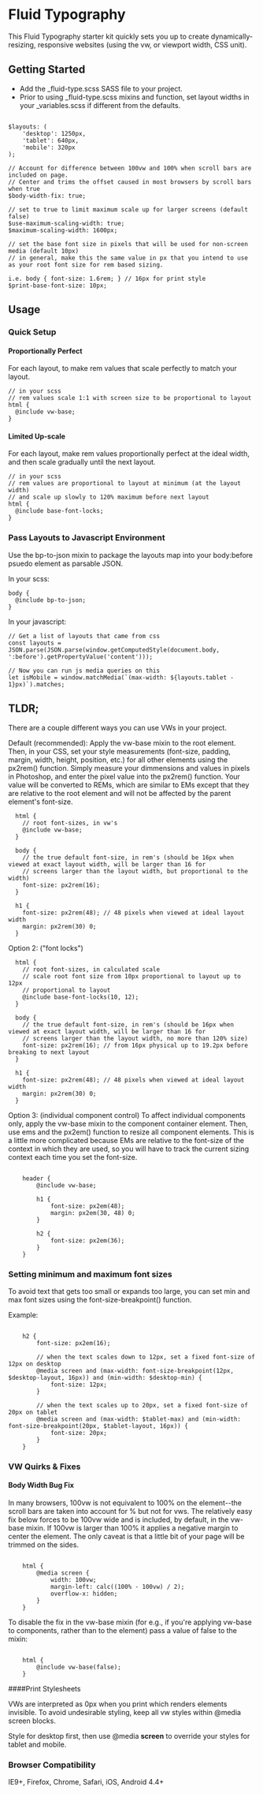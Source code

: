 # Fluid Typography

This Fluid Typography starter kit quickly sets you up to create dynamically-resizing, responsive websites (using the vw, or viewport width, CSS unit).

## Getting Started

* Add the _fluid-type.scss SASS file to your project.
* Prior to using _fluid-type.scss mixins and function, set layout widths in your _variables.scss if different from the defaults.

````

$layouts: (
    'desktop': 1250px,
    'tablet': 640px,
    'mobile': 320px
);

// Account for difference between 100vw and 100% when scroll bars are included on page.
// Center and trims the offset caused in most browsers by scroll bars when true
$body-width-fix: true;

// set to true to limit maximum scale up for larger screens (default false)
$use-maximum-scaling-width: true;
$maximum-scaling-width: 1600px;

// set the base font size in pixels that will be used for non-screen media (default 10px)
// in general, make this the same value in px that you intend to use as your root font size for rem based sizing.

i.e. body { font-size: 1.6rem; } // 16px for print style
$print-base-font-size: 10px;
````

## Usage

### Quick Setup

#### Proportionally Perfect

For each layout, to make rem values that scale perfectly to match your layout.

```
// in your scss
// rem values scale 1:1 with screen size to be proportional to layout
html {
  @include vw-base;
}
```

#### Limited Up-scale

For each layout, make rem values proportionally perfect at the ideal width, and then
scale gradually until the next layout.

```
// in your scss
// rem values are proportional to layout at minimum (at the layout width)
// and scale up slowly to 120% maximum before next layout
html {
  @include base-font-locks;
}
```

### Pass Layouts to Javascript Environment

Use the bp-to-json mixin to package the layouts map into your body:before psuedo element as parsable JSON.

In your scss:

```
body {
  @include bp-to-json;
}
```

In your javascript:

```
// Get a list of layouts that came from css
const layouts = JSON.parse(JSON.parse(window.getComputedStyle(document.body, ':before').getPropertyValue('content')));

// Now you can run js media queries on this
let isMobile = window.matchMedia(`(max-width: ${layouts.tablet - 1}px)`).matches;
```

## TLDR;

There are a couple different ways you can use VWs in your project.

Default (recommended): Apply the vw-base mixin to the root <html> element. Then, in your CSS, set your style measurements (font-size, padding, margin, width, height, position, etc.) for all other elements using the px2rem() function. Simply measure your dimmensions and values in pixels in Photoshop, and enter the pixel value into the px2rem() function. Your value will be converted to REMs, which are similar to EMs except that they are relative to the root element and will not be affected by the parent element's font-size.

````
  html {
    // root font-sizes, in vw's
    @include vw-base;
  }

  body {
    // the true default font-size, in rem's (should be 16px when viewed at exact layout width, will be larger than 16 for
    // screens larger than the layout width, but proportional to the width)
    font-size: px2rem(16);
  }

  h1 {
    font-size: px2rem(48); // 48 pixels when viewed at ideal layout width
    margin: px2rem(30) 0;
  }

````

Option 2: ("font locks")

````
  html {
    // root font-sizes, in calculated scale
    // scale root font size from 10px proportional to layout up to 12px
    // proportional to layout
    @include base-font-locks(10, 12);
  }

  body {
    // the true default font-size, in rem's (should be 16px when viewed at exact layout width, will be larger than 16 for
    // screens larger than the layout width, no more than 120% size)
    font-size: px2rem(16); // from 16px physical up to 19.2px before breaking to next layout
  }

  h1 {
    font-size: px2rem(48); // 48 pixels when viewed at ideal layout width
    margin: px2rem(30) 0;
  }

````

Option 3: (individual component control) To affect individual components only, apply the vw-base mixin to the component container element. Then, use ems and the px2em() function to resize all component elements. This is a little more complicated because EMs are relative to the font-size of the context in which they are used, so you will have to track the current sizing context each time you set the font-size.

````

	header {
		@include vw-base;

		h1 {
			font-size: px2em(48);
			margin: px2em(30, 48) 0;
		}

		h2 {
			font-size: px2em(36);
		}
	}

````

### Setting minimum and maximum font sizes

To avoid text that gets too small or expands too large, you can set min and max font sizes using the font-size-breakpoint() function.

Example:

````

	h2 {
		font-size: px2em(16);

		// when the text scales down to 12px, set a fixed font-size of 12px on desktop
		@media screen and (max-width: font-size-breakpoint(12px, $desktop-layout, 16px)) and (min-width: $desktop-min) {
			font-size: 12px;
		}

		// when the text scales up to 20px, set a fixed font-size of 20px on tablet
		@media screen and (max-width: $tablet-max) and (min-width: font-size-breakpoint(20px, $tablet-layout, 16px)) {
			font-size: 20px;
		}
	}

````

### VW Quirks & Fixes

#### Body Width Bug Fix

In many browsers, 100vw is not equivalent to 100% on the <html> element--the scroll bars are taken into account for % but not for vws. The relatively easy fix below forces <html> to be 100vw wide and is included, by default, in the vw-base mixin. If 100vw is larger than 100% it applies a negative margin to center the <html> element. The only caveat is that a little bit of your page will be trimmed on the sides.

````

	html {
		@media screen {
			width: 100vw;
			margin-left: calc((100% - 100vw) / 2);
			overflow-x: hidden;
		}
	}

````

To disable the fix in the vw-base mixin (for e.g., if you're applying vw-base to components, rather than to the <html> element) pass a value of false to the mixin:

````

	html {
		@include vw-base(false);
	}

````

####Print Stylesheets

VWs are interpreted as 0px when you print which renders elements invisible. To avoid undesirable styling, keep all vw styles within @media screen blocks.

Style for desktop first, then use @media **screen** to override your styles for tablet and mobile.

### Browser Compatibility
IE9+, Firefox, Chrome, Safari, iOS, Android 4.4+

